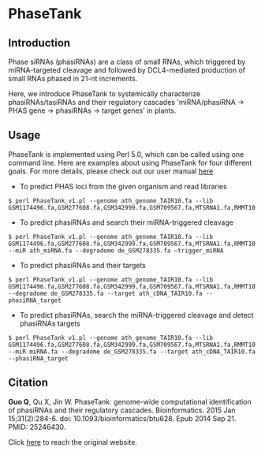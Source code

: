 # PhaseTank

## Introduction

Phase siRNAs (phasiRNAs) are a class of small RNAs, which triggered by miRNA-targeted cleavage and followed by DCL4-mediated production of small RNAs phased in 21-nt increments.

Here, we introduce PhaseTank to systemically characterize phasiRNAs/tasiRNAs and their regulatory cascades 'miRNA/phasiRNA -> PHAS gene -> phasiRNAs -> target genes' in plants.

## Usage

PhaseTank is implemented using Perl 5.0, which can be called using one command line. Here are examples about using PhaseTank for four different goals. For more details, please check out our user manual [here](http://phasetank.sourceforge.net/user_manual.pdf)

+ To predict PHAS loci from the given organism and read libraries
 
```
$ perl PhaseTank_v1.pl --genome ath_genome_TAIR10.fa --lib GSM1174496.fa,GSM277608.fa,GSM342999.fa,GSM709567.fa,MTSRNA1.fa,RMMT10.fa
```

+ To predict phasiRNAs and search their miRNA-triggered cleavage

```
$ perl PhaseTank_v1.pl --genome ath_genome_TAIR10.fa --lib GSM1174496.fa,GSM277608.fa,GSM342999.fa,GSM709567.fa,MTSRNA1.fa,RMMT10.fa --miR ath_miRNA.fa --degradome de_GSM278335.fa –trigger_miRNA
```

+ To predict phasiRNAs and their targets

```
$ perl PhaseTank_v1.pl --genome ath_genome_TAIR10.fa --lib GSM1174496.fa,GSM277608.fa,GSM342999.fa,GSM709567.fa,MTSRNA1.fa,RMMT10.fa --degradome de_GSM278335.fa --target ath_cDNA_TAIR10.fa --phasiRNA_target
```

+ To predict phasiRNAs, search the miRNA-triggered cleavage and detect phasiRNAs targets

```
$ perl PhaseTank_v1.pl --genome ath_genome_TAIR10.fa --lib GSM1174496.fa,GSM277608.fa,GSM342999.fa,GSM709567.fa,MTSRNA1.fa,RMMT10.fa --miR miRNA.fa --degradome de_GSM278335.fa --target ath_cDNA_TAIR10.fa --phasiRNA_target
```

## Citation

**Guo Q**, Qu X, Jin W. PhaseTank: genome-wide computational identification of phasiRNAs and their regulatory cascades. Bioinformatics. 2015 Jan 15;31(2):284-6. doi: 10.1093/bioinformatics/btu628. Epub 2014 Sep 21. PMID: 25246430.

Click [here](http://phasetank.sourceforge.net/) to reach the original website.
